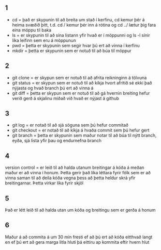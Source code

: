 ## 1
+ cd = það er skypunin til að breita um stað í kerfinu, cd kemur þér á heima svæðið þitt, t.d. cd / kemur þér inn á rótina og cd ../ lætur þig fara eina möppu til baka
+ ls = er skypunin til að sína listann yfir hvað er í möppunni og ls -l sínir líka leifinn sem eru á möppunun
+ pwd = þetta er skypunin sem segir hvar þú ert að vinna í kerfinu
+ mkdir = þetta er skypunin sem er notuð til að búa til möppur

## 2
+ git clone = er skypun sem er notuð til að afrita reikninginn á tölvuna
+ git status = er skypun sem er notuð til að kíkja hvort afritið sé ekki það nýjasta og hvað branch þú ert að vinna á
+ git diff = þetta er skypun sem er notuð til að gá hvernin breiting hefur verið gerð á skjalinu miðað við hvað er nýjast á github

## 3
+ git log = er notað til að sjá söguna sem þú hefur commitað
+ git checkout = er notað til að kíkja á hvaða commit sem þú hefur gert
+ git branch = þetta er skypunin sem maður notar til að búa til nýtt branch, eyða, sjá lista yfir þau og endurnefna branch

## 4
version control = er leið til að halda utanum breitingar á kóða á meðan maður er að vinna í honum. Þetta gerir það líka léttara fyrir fólk sem er að vinna saman til að deila kóða vegna þess að þetta heldur skrá yfir breitingarnar. Þetta virkar líka fyrir skjöl

## 5
Það er létt leið til að halda utan um kóða og breitingu sem er gerða á honum

## 6
Maður á að commita á um 30 mín fresti ef að þú ert að kóða eitthvað langt en ef þú ert að gera marga litla hluti þá eittiru ap kommita eftir hvern hlut
